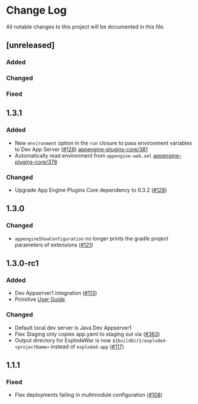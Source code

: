 # Change Log
All notable changes to this project will be documented in this file.
## [unreleased]

### Added

### Changed

### Fixed

## 1.3.1
### Added
* New `environment` option in the `run` closure to pass environment variables to Dev App Server ([#128](../../pulls/128)) [appengine-plugins-core/381](https://github.com/GoogleCloudPlatform/appengine-plugins-core/pull/381)
* Automatically read environment from `appengine-web.xml` [appengine-plugins-core/378](https://github.com/GoogleCloudPlatform/appengine-plugins-core/pull/378)

### Changed
* Upgrade App Engine Plugins Core dependency to 0.3.2 ([#128](../../pulls/128))

## 1.3.0

### Changed
* `appengineShowConfiguration` no longer prints the gradle project parameters of extensions ([#121](../../pull/121))

## 1.3.0-rc1

### Added
* Dev Appserver1 integration ([#113](../../pull/113))
* Primitive [User Guide](USER_GUIDE.md)

### Changed
* Default local dev server is Java Dev Appserver1
* Flex Staging only copies app.yaml to staging out via ([#363](../../pull/363))
* Output directory for ExplodeWar is now `${buildDir}/exploded-<projectName>` instead of `exploded-app` ([#117](../../pull/117))

## 1.1.1

### Fixed
* Flex deployments failing in multimodule configuration ([#108](../../issues/108))
